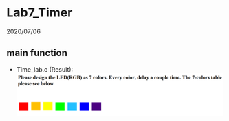 # Lab7_Timer
2020/07/06

## main function
   * Time_lab.c (Result):
    ![Alt text](https://github.com/bill130287/Lab-of-Microcomputer-Principles-and-Applications/blob/master/Lab7_Timer/.png/Timer_lab.png)
